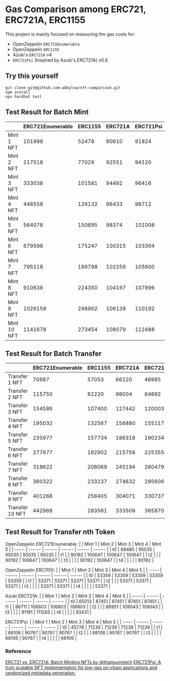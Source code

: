 # Gas Comparison among ERC721, ERC721A, ERC1155

This project is mainly focused on measuring the gas costs for: 
- OpenZeppelin `ERC721Enumerable`
- OpenZeppelin `ERC1155`
- Azuki's `ERC721A` v4
- `ERC721Psi` (Inspired by Azuki's ERC721A) v0.6

## Try this yourself
```
git clone git@github.com:abbylow/nft-comparison.git
npm install
npx hardhat test
```

## Test Result for Batch Mint
|             | ERC721Enumerable | ERC1155 | ERC721A | ERC721Psi |
| ----------- | ---------------- | ------- | ------- | --------- |
| Mint  1 NFT |           101998 |   52478 |   90610 |     91824 |
| Mint  2 NFT |           217518 |   77029 |   92551 |     94120 |
| Mint  3 NFT |           333038 |  101581 |   94492 |     96416 |
| Mint  4 NFT |           448558 |  126132 |   96433 |     98712 |
| Mint  5 NFT |           564078 |  150695 |   98374 |    101008 |
| Mint  6 NFT |           679598 |  175247 |  100315 |    103304 |
| Mint  7 NFT |           795118 |  199798 |  102256 |    105600 |
| Mint  8 NFT |           910638 |  224350 |  104197 |    107896 |
| Mint  9 NFT |          1026158 |  248902 |  106138 |    110192 |
| Mint 10 NFT |          1141678 |  273454 |  108079 |    112488 |

## Test Result for Batch Transfer
|                 | ERC721Enumerable | ERC1155 | ERC721A | ERC721Psi |
| --------------- | ---------------- | ------- | ------- | --------- |
| Transfer  1 NFT |            70687 |   57053 |   66220 |     46985 |
| Transfer  2 NFT |           115750 |   82220 |   98004 |     84892 |
| Transfer  3 NFT |           154586 |  107400 |  127442 |    120003 |
| Transfer  4 NFT |           195032 |  132567 |  156880 |    155117 |
| Transfer  5 NFT |           235977 |  157734 |  186318 |    190234 |
| Transfer  6 NFT |           277677 |  182902 |  215756 |    225355 |
| Transfer  7 NFT |           318622 |  208069 |  245194 |    260479 |
| Transfer  8 NFT |           360322 |  233237 |  274632 |    295606 |
| Transfer  9 NFT |           401268 |  258405 |  304071 |    330737 |
| Transfer 10 NFT |           442968 |  283561 |  333509 |    365870 |

## Test Result for Transfer nth Token
OpenZeppelin ERC721Enumerable:
|       | Mint 1 | Mint 2 | Mint 3 | Mint 4 | Mint 5 |
| ----- | ------ | ------ | ------ | ------ | ------ |
| t0    |  69480 |  95035 |  95035 |  95035 |  95035 |
| t1    |        |  90192 | 100647 | 100647 | 100647 |
| t2    |        |        |  90192 | 100647 | 100647 |
| t3    |        |        |        |  90192 | 100647 |
| t4    |        |        |        |        |  90192 |

OpenZeppelin ERC1155:
|       | Mint 1 | Mint 2 | Mint 3 | Mint 4 | Mint 5 |
| ----- | ------ | ------ | ------ | ------ | ------ |
| t0    |  53359 |  53359 |  53359 |  53359 |  53359 |
| t1    |        |  53371 |  53371 |  53371 |  53371 |
| t2    |        |        |  53371 |  53371 |  53371 |
| t3    |        |        |        |  53371 |  53371 |
| t4    |        |        |        |        |  53371 |

Azuki ERC721A:
|       | Mint 1 | Mint 2 | Mint 3 | Mint 4 | Mint 5 |
| ----- | ------ | ------ | ------ | ------ | ------ |
| t0    |  65013 |  87451 |  87451 |  87451 |  87451 |
| t1    |        |  86711 | 106803 | 106803 | 106803 |
| t2    |        |        |  88951 | 109043 | 109043 |
| t3    |        |        |        |  91191 | 111283 |
| t4    |        |        |        |        |  93431 |

ERC721Psi:
|       | Mint 1 | Mint 2 | Mint 3 | Mint 4 | Mint 5 |
| ----- | ------ | ------ | ------ | ------ | ------ |
| t0    |  45778 |  71239 |  71239 |  71239 |  71239 |
| t1    |        |  68106 |  90767 |  90767 |  90767 |
| t2    |        |        |  68106 |  90767 |  90767 |
| t3    |        |        |        |  68106 |  90767 |
| t4    |        |        |        |        |  68106 |

### Reference
[ERC721 vs. ERC721A: Batch Minting NFTs by @thatguyintech](https://alchemy.com/blog/erc721-vs-erc721a-batch-minting-nfts)
[ERC721Psi: A truly scalable NFT implementation for low-gas on-chain applications and randomized metadata generation.](https://medium.com/@medievaldao/erc721psi-a-truly-scalable-nft-standard-for-low-gas-on-chain-applications-and-randomized-metadata-c25c9e8ac8a8)
